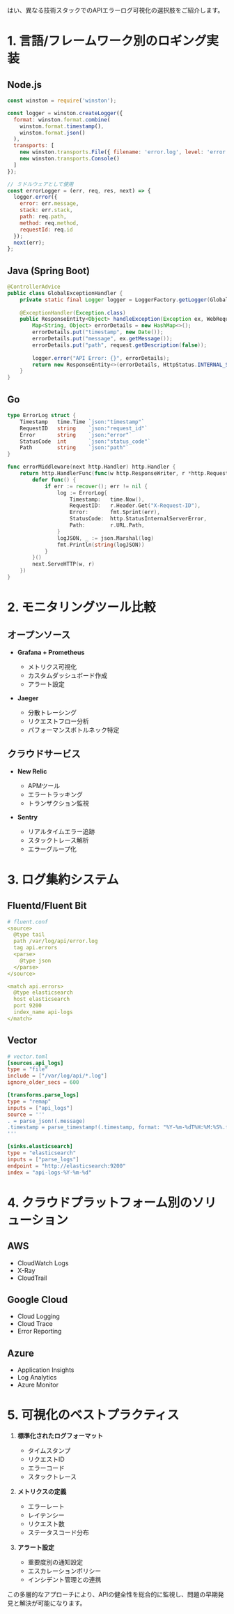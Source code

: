 はい、異なる技術スタックでのAPIエラーログ可視化の選択肢をご紹介します。

# 1. 言語/フレームワーク別のロギング実装

## Node.js
```javascript
const winston = require('winston');

const logger = winston.createLogger({
  format: winston.format.combine(
    winston.format.timestamp(),
    winston.format.json()
  ),
  transports: [
    new winston.transports.File({ filename: 'error.log', level: 'error' }),
    new winston.transports.Console()
  ]
});

// ミドルウェアとして使用
const errorLogger = (err, req, res, next) => {
  logger.error({
    error: err.message,
    stack: err.stack,
    path: req.path,
    method: req.method,
    requestId: req.id
  });
  next(err);
};
```

## Java (Spring Boot)
```java
@ControllerAdvice
public class GlobalExceptionHandler {
    private static final Logger logger = LoggerFactory.getLogger(GlobalExceptionHandler.class);
    
    @ExceptionHandler(Exception.class)
    public ResponseEntity<Object> handleException(Exception ex, WebRequest request) {
        Map<String, Object> errorDetails = new HashMap<>();
        errorDetails.put("timestamp", new Date());
        errorDetails.put("message", ex.getMessage());
        errorDetails.put("path", request.getDescription(false));
        
        logger.error("API Error: {}", errorDetails);
        return new ResponseEntity<>(errorDetails, HttpStatus.INTERNAL_SERVER_ERROR);
    }
}
```

## Go
```go
type ErrorLog struct {
    Timestamp   time.Time `json:"timestamp"`
    RequestID   string    `json:"request_id"`
    Error       string    `json:"error"`
    StatusCode  int       `json:"status_code"`
    Path        string    `json:"path"`
}

func errorMiddleware(next http.Handler) http.Handler {
    return http.HandlerFunc(func(w http.ResponseWriter, r *http.Request) {
        defer func() {
            if err := recover(); err != nil {
                log := ErrorLog{
                    Timestamp:   time.Now(),
                    RequestID:   r.Header.Get("X-Request-ID"),
                    Error:       fmt.Sprint(err),
                    StatusCode:  http.StatusInternalServerError,
                    Path:        r.URL.Path,
                }
                logJSON, _ := json.Marshal(log)
                fmt.Println(string(logJSON))
            }
        }()
        next.ServeHTTP(w, r)
    })
}
```

# 2. モニタリングツール比較

## オープンソース
- **Grafana + Prometheus**
  - メトリクス可視化
  - カスタムダッシュボード作成
  - アラート設定

- **Jaeger**
  - 分散トレーシング
  - リクエストフロー分析
  - パフォーマンスボトルネック特定

## クラウドサービス
- **New Relic**
  - APMツール
  - エラートラッキング
  - トランザクション監視

- **Sentry**
  - リアルタイムエラー追跡
  - スタックトレース解析
  - エラーグループ化

# 3. ログ集約システム

## Fluentd/Fluent Bit
```yaml
# fluent.conf
<source>
  @type tail
  path /var/log/api/error.log
  tag api.errors
  <parse>
    @type json
  </parse>
</source>

<match api.errors>
  @type elasticsearch
  host elasticsearch
  port 9200
  index_name api-logs
</match>
```

## Vector
```toml
# vector.toml
[sources.api_logs]
type = "file"
include = ["/var/log/api/*.log"]
ignore_older_secs = 600

[transforms.parse_logs]
type = "remap"
inputs = ["api_logs"]
source = '''
. = parse_json!(.message)
.timestamp = parse_timestamp!(.timestamp, format: "%Y-%m-%dT%H:%M:%S%.fZ")
'''

[sinks.elasticsearch]
type = "elasticsearch"
inputs = ["parse_logs"]
endpoint = "http://elasticsearch:9200"
index = "api-logs-%Y-%m-%d"
```

# 4. クラウドプラットフォーム別のソリューション

## AWS
- CloudWatch Logs
- X-Ray
- CloudTrail

## Google Cloud
- Cloud Logging
- Cloud Trace
- Error Reporting

## Azure
- Application Insights
- Log Analytics
- Azure Monitor

# 5. 可視化のベストプラクティス

1. **標準化されたログフォーマット**
   - タイムスタンプ
   - リクエストID
   - エラーコード
   - スタックトレース

2. **メトリクスの定義**
   - エラーレート
   - レイテンシー
   - リクエスト数
   - ステータスコード分布

3. **アラート設定**
   - 重要度別の通知設定
   - エスカレーションポリシー
   - インシデント管理との連携

この多層的なアプローチにより、APIの健全性を総合的に監視し、問題の早期発見と解決が可能になります。
